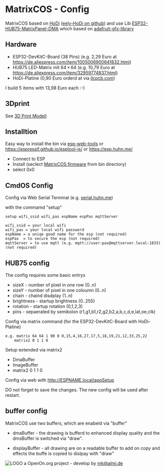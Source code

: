
# MatrixCOS - Config


MatrixCOS based on <a href='https://eely.eu/'>HoDi</a> (<a href='https://github.com/JPlenert/eely-hodi'>eely-HoDi on github</a>)
and use Lib <a href='https://github.com/mrcodetastic/ESP32-HUB75-MatrixPanel-DMA'>ESP32-HUB75-MatrixPanel-DMA</a>
which based on <a href='https://github.com/adafruit/Adafruit-GFX-Library'>adafruit-gfx-library</a>

## Hardware

- ESP32-DevKitC-Board (38 Pins) (e.g. 2,29 Euro at https://de.aliexpress.com/item/1005006900641832.html)
- HUB75 LED-Matrix mit 64 × 64 (e.g.  10,79 Euro at https://de.aliexpress.com/item/32959774837.html)
- <a hrefg='https://github.com/JPlenert/eely-hodi/tree/main/eely-hodi-pcb/HoDi11P4_V.08.zip'>HoDi-Platine</a> (0,90 Euro orderd at via <a href='https://jlcpcb.com/'>jlcpcb.com</a>)

I build 5 items with 13,98 Euro each :-)

## 3Dprint 

See <a href='../3d/rdprint.md'>3D Print Modell</a>

## Installtion

Easy way to install the bin via <a href='https://web.esphome.io/'>esp-web-tools</a>
or <a href="https://espressif.github.io/esptool-js/">https://espressif.github.io/esptool-js/</a>
or <a href="https://esp.huhn.me/">https://esp.huhn.me/</a>
- Connect to ESP
- Install (seclect <a href='../bin/'>MatrixCOS firmware</a> from bin directory)
- select 0x0

## CmdOS Config 

Config via Web Serial Terminal (e.g. <a href='https://serial.huhn.me/'>serial.huhn.me</a>)

with the commamd "setup"

	setup wifi_ssid wifi_pas espName espPas mqttServer
	
	wifi_ssid = your local wifi 
	wifi_pas = your local wifi password 	
    espName = a uniqe good name for the esp (not required)
    espPas	= to secure the esp (not required)
	mqttServer = to use mqtt (e.g. mqtt://user:pas@mqttserver.local:1833) (not required)
	
	
## HUB75 config
The config requires some basic entrys
- sizeX - number of pixel in one row (0..n)
- sizeY - number of pixel in one coloumn (0..n)
- chain - chaind disdplay (1..n)
- brightness - startup brightness (0..255)
- rotation - startup rotation (0,1,2,3)
- pins  - sepaerated by semikolon (r1,g1,b1,r2,g2,b2,a,b,c,d,e,lat,oe,clk)

Config via matrix command (for the ESP32-DevKitC-Board with HoDi-Platine)

	e.g. matrix 64 64 1 90 0 0,15,4,16,27,17,5,18,19,21,12,33,25,22
		matrix2 0 1 1 0
		
Setup extended via matrix2
- DmaBuffer
- ImageBuffer 	
- 
	matrix2 0 1 1 0
	
Config via web with 
	http://ESPNAME.local/appSetup
	
DO not forget to save the changes. 
The new config will be used after restart. 

	
## buffer config
MatrixCOS use two buffers, which are enabeld via "buffer"

- dmaBuffer - the drawing is bufferd to enhanced display quality 
and the dmsBuffer is switched via "draw".

- displayBuffer - all drawing are on a readable buffer to add on copy and effects 
the buffe is copied to dislpay with "draw"

 
![LOGO](../images/Hub75_logo_32x32.gif) a OpenOn.org project - develop by mk@almi.de 